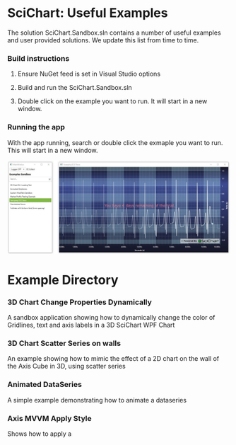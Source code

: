 # SciChart: Useful Examples

The solution SciChart.Sandbox.sln contains a number of useful examples and user provided solutions. We update this list from time to time. 

### Build instructions

1. Ensure NuGet feed is set in Visual Studio options 

2. Build and run the SciChart.Sandbox.sln

3. Double click on the example you want to run. It will start in a new window. 

### Running the app 

With the app running, search or double click the exmaple you want to run. This will start in a new window. 

![SciChart useful examples](https://github.com/ABTSoftware/SciChart.WPF.Examples/blob/master/v5.x/Sandbox/Images/useful-examples.JPG?raw=true)

# Example Directory 

### 3D Chart Change Properties Dynamically

A sandbox application showing how to dynamically change the color of Gridlines, text and axis labels in a 3D SciChart WPF Chart

### 3D Chart Scatter Series on walls

An example showing how to mimic the effect of a 2D chart on the wall of the Axis Cube in 3D, using scatter series

### Animated DataSeries

A simple example demonstrating how to animate a dataseries 

### Axis MVVM Apply Style

Shows how to apply a <style> via StyleKey to an Axis when created using the AxisBinding MVVM Api 

### Axis MVVM with Scrollbar 

Demonstrates how to add a Scrollbar to an Axis in MVVM with Scichart WPF Charts 

### Binding AnnotationViewModel to TextBox 

Demonstrates how to bind the value of a VerticalLineAnnotation in X1 to a TextBox on the chart using MVVM

### Chart Printing Multi Pane Charts

Sandbox demonstrating how to export or print multiple charts to a single bitmap 

### Chart Printing Tests

Sandbox showing how to print to bitmap, print and export to XPS on a SciChart WPF Chart

### Column Series No Gaps 

Demonstrates how to have a column series in SciChart WPF without gaps between the columns

### Composite Annotations in MVVM

Demonstrates how to create a custom CompositeAnnotation in MVVM using the SciChart WPF MVVM API 

### Custom Modifiers Sandbox 

A sandbox for custom modifiers showing how to create your own ChartModifierBase derived classes to zoom, pan, inspect data-points, show custom legends, select data-points and select and drag a series

### Custom PointMarker and Legend

Demonstrates a complex customized Legend via LegendItemTemplate in SciChart WPF Charts, including visibility checkboxes, sliders and color pickers

### Custom Series MVVM Example

Demonstrates how to create a CustomRenderableSeries using the MVVM API in SciChart WPF 

### Custom CompositeAnnotation Example

Demonstrates how to create a CustomCompositeAnnotation in SciChart WPF

### Eliminating Flicker in DirectX Renderer

Some users report flicker when the DirectX renderer is enabled. The [published workaround here](https://www.scichart.com/questions/question/flickering-chart) is implemented in this example to show you how to do it. 

### Hit-Test and get Point 3D

Demonstrates how to use the Hit-Test 3D API to retrieve a Point 3D by mouse click

### Hit-Test to Add Annotations on a Chart

Demonstrates how to use the Hit-Test API to add VerticalLineAnnotations to a chart 

### Implicit Styles

Demonstrates 2D SciChart WPF Charts styled using Implicit Styles

### Lab Style Charts

Demonstrates a Matlab styled chart using SciChart WPF 3D Charts and the theme API 

### LabelProvider: DoubleAxis as DateTimeAxis 

Demonstrates how to use the LabelProvider to format a number as a date using the NumericAxis in SciChart WPF 3D Charts

### Market Profile Trading Example

Demonstrates how to add a Market Profile (Histogram chart) into a candlestick / financial chart using SciChart WPF Charts. 

### Multi Line DateTimeAxis Labels

Demonstrates a SciChart WPF Chart with DateTimeAxis and two rows of labels, one to show time and the other date

### Resampling of Grid Data Series 3D

Demonstrates big data-sets in GridDataSeries3D using resampling (downsampling) in a SciChart WPF 3D Chart

### Select Series on Hover

Demonstrates how to use the Custom ChartModifier API to perform a hit-test and set Series.IsSelected on mouse hover 

### Scrollbars above Axis

Demonstrates how to place a scrollbar above an axis in a SciChart WPF Chart 

### Scrolling Strip Chart

Demonstrates a realtime scrolling strip chart in WPF using SciChart 

### Strings on XAxis 

Demonstrates how to put string labels on the XAxis of a WPF Chart using the LabelProvider feature in SciChart

### Sweeping ECG Trace

Demonstrates a realtime SciChart WPF Chart with a sweeping ECG trace, which starts on the left and wraps around when reaching the right of the chart

### Thresholded Series

Demonstrates how to shade the background of a line series in a color depending on a threshold using SciChart WPF

### Ticklines with Uniform Grid 

Demonstrates how to have Axis Ticklines in a SciChart WPF Chart with 5mm spacing on the screen always, regardless of zoom 

### Timeline Control

An example showing how to create a sort of a timeline control using SciChart WPF 

### OffScreen Export 

Demonstrates offscreen exporting of a chart or multiple charts to '.png' file. Also demonstrates an offscreen export using SciChart clonning functionality.

### Touch Input Sandbox

A sandbox application with a SciChart WPF Chart allowing you to test out all the different zoom, pan and tooltip options on a touch screen. Also includes a custom Multi Touch ChartModifierBase example

### Two Charts, YAxis with same zero line

WORK IN PROGRESS
Demonstrates how to have two SciChart WPF charts, with YAxes with the same zero line, yet same scale

### VS2022_Net60_Boilerplate

A very simple example which you can open in VS2022 to show SciChart WPF working with .NET 6.0

### Zoom Extents after MVVM Series Changed

Demonstrates how to Animate ZoomExtents on a SciChart WPF Chart after a series is added dynamically via MVVM 

### Zoom Extent on Visibility Changed

Demonstrates how to Animate ZoomExtents on a SciChart WPF Chart after series visibility changes
